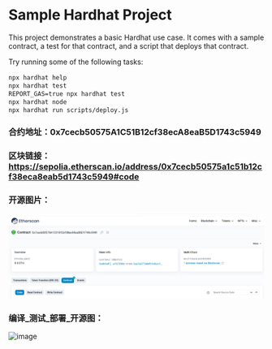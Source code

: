 # Sample Hardhat Project

This project demonstrates a basic Hardhat use case. It comes with a sample contract, a test for that contract, and a script that deploys that contract.

Try running some of the following tasks:

```shell
npx hardhat help
npx hardhat test
REPORT_GAS=true npx hardhat test
npx hardhat node
npx hardhat run scripts/deploy.js
```


### 合约地址：0x7cecb50575A1C51B12cf38ecA8eaB5D1743c5949
### 区块链接：https://sepolia.etherscan.io/address/0x7cecb50575a1c51b12cf38eca8eab5d1743c5949#code

### 开源图片：
![image](https://github.com/cengsh/upchaincamp/blob/main/W1-2/verify.png)

### 编译_测试_部署_开源图：
![image](https://github.com/cengsh/upchaincamp/blob/main/W1-2/编译_测试_部署_开源.png.png)


